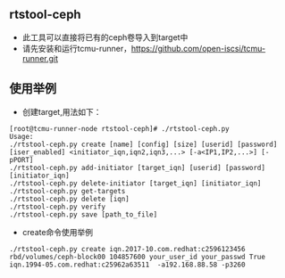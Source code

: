 ## rtstool-ceph
* 此工具可以直接将已有的ceph卷导入到target中
* 请先安装和运行tcmu-runner，https://github.com/open-iscsi/tcmu-runner.git
## 使用举例
* 创建target,用法如下：
```
[root@tcmu-runner-node rtstool-ceph]# ./rtstool-ceph.py 
Usage:
./rtstool-ceph.py create [name] [config] [size] [userid] [password] [iser_enabled] <initiator_iqn,iqn2,iqn3,...> [-a<IP1,IP2,...>] [-pPORT]
./rtstool-ceph.py add-initiator [target_iqn] [userid] [password] [initiator_iqn]
./rtstool-ceph.py delete-initiator [target_iqn] [initiator_iqn]
./rtstool-ceph.py get-targets
./rtstool-ceph.py delete [iqn]
./rtstool-ceph.py verify
./rtstool-ceph.py save [path_to_file]
```
* create命令使用举例
```
./rtstool-ceph.py create iqn.2017-10.com.redhat:c2596123456 rbd/volumes/ceph-block00 104857600 your_user_id your_passwd True iqn.1994-05.com.redhat:c25962a63511  -a192.168.88.58 -p3260
```
